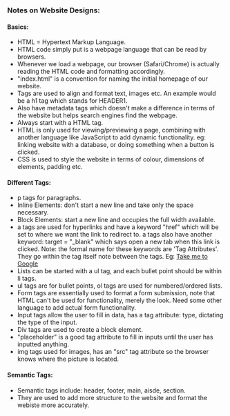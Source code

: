 ### Notes on Website Designs:

#### Basics:
- HTML = Hypertext Markup Language. 
- HTML code simply put is a webpage language that can be read by browsers. 
- Whenever we load a webpage, our browser (Safari/Chrome) is actually reading the HTML code and formatting accordingly. 
- "index.html" is a convention for naming the initial homepage of our website. 
- Tags are used to align and format text, images etc. An example would be a h1 tag which stands for HEADER1. 
- Also have metadata tags which doesn't make a difference in terms of the website but helps search engines find the webpage. 
- Always start with a HTML tag. 
- HTML is only used for viewing/previewing a page, combining with another language like JavaScript to add dynamic functionality. eg: linking website with a database, or doing something when a button is clicked. 
- CSS is used to style the website in terms of colour, dimensions of elements, padding etc. 

#### Different Tags:
- p tags for paragraphs. 
- Inline Elements: don't start a new line and take only the space necessary. 
- Block Elements: start a new line and occupies the full width available. 
- a tags are used for hyperlinks and have a keyword "href" which will be set to where we want the link to redirect to. a tags also have another keyword: target = "_blank" which says open a new tab when this link is clicked. Note: the formal name for these keywords are 'Tag Attributes'. They go within the tag itself note between the tags. Eg: <a href="https://google.com">Take me to Google<a/> 
- Lists can be started with a ul tag, and each bullet point should be within li tags. 
- ul tags are for bullet points, ol tags are used for numbered/ordered lists. 
- Form tags are essentially used to format a form submission, note that HTML can't be used for functionality, merely the look. Need some other language to add actual form functionality.
- Input tags allow the user to fill in data, has a tag attribute: type, dictating the type of the input. 
- Div tags are used to create a block element. 
- "placeholder" is a good tag attribute to fill in inputs until the user has inputted anything. 
- img tags used for images, has an "src" tag attribute so the browser knows where the picture is located. 

#### Semantic Tags: 
- Semantic tags include: header, footer, main, aisde, section. 
- They are used to add more structure to the website and format the webiste more accurately.